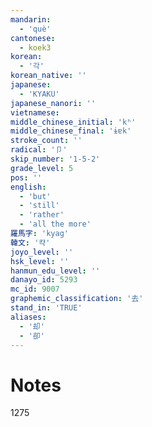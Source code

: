 ```yaml
---
mandarin:
  - 'què'
cantonese:
  - koek3
korean:
  - '각'
korean_native: ''
japanese:
  - 'KYAKU'
japanese_nanori: ''
vietnamese:
middle_chinese_initial: 'kʰ'
middle_chinese_final: 'ɨɐk'
stroke_count: ''
radical: '卩'
skip_number: '1-5-2'
grade_level: 5
pos: ''
english:
  - 'but'
  - 'still'
  - 'rather'
  - 'all the more'
羅馬字: 'kyag'
韓文: '캭'
joyo_level: ''
hsk_level: ''
hanmun_edu_level: ''
danayo_id: 5293
mc_id: 9007
graphemic_classification: '去'
stand_in: 'TRUE'
aliases:
  - '却'
  - '卻'
---
```


# Notes
1275
